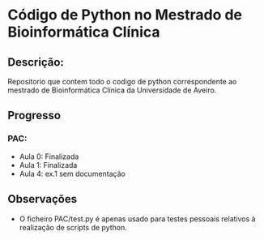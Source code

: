 # Código de Python no Mestrado de Bioinformática Clínica

## Descrição:

Repositorio que contem todo o codigo de python correspondente ao mestrado de Bioinformática Clínica da Universidade de Aveiro.

## Progresso

### PAC:

- Aula 0: Finalizada
- Aula 1: Finalizada
- Aula 4: ex.1 sem documentação

## Observações

- O ficheiro PAC/test.py é apenas usado para testes pessoais relativos à realização de scripts de python.